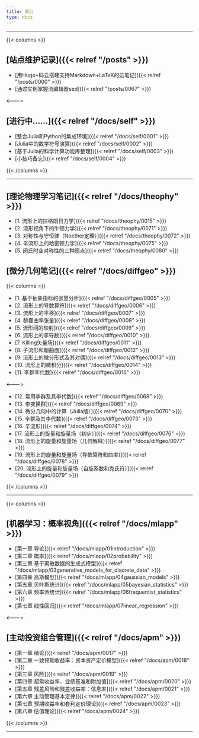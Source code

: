 ```yaml
---
title: 索引
type: docs
---
```


----------

{{< columns >}}

## [**站点维护记录**]({{< relref "/posts" >}})
- [用Hugo+码云搭建支持Markdown+LaTeX的云笔记]({{< relref "/posts/0000" >}})  
- [通过实例掌握流编辑器sed]({{< relref "/posts/0067" >}})  

<--->

## [**进行中......**]({{< relref "/docs/self" >}}) 
- [整合Julia和Python的集成环境]({{< relref "/docs/self/0001" >}})  
- [Julia中的数学符号演算]({{< relref "/docs/self/0002" >}}) 
- [基于Julia的科学计算功能库整理]({{< relref "/docs/self/0003" >}})  
- [小技巧备忘]({{< relref "/docs/self/0004" >}})    

{{< /columns >}}

----------

## [**理论物理学习笔记**]({{< relref "/docs/theophy" >}})  
- [1. 流形上的拉格朗日力学]({{< relref "/docs/theophy/0015" >}}) 
- [2. 流形视角下的牛顿力学]({{< relref "/docs/theophy/0071" >}})
- [3. 对称性与守恒律（Noether定理）]({{< relref "/docs/theophy/0072" >}})
- [4. 辛流形上的哈密顿力学]({{< relref "/docs/theophy/0075" >}})
- [5. 闵氏时空对称性的三种观点]({{< relref "/docs/theophy/0080" >}})

## [**微分几何笔记**]({{< relref "/docs/diffgeo" >}})

{{< columns >}}

- [1. 基于抽象指标的张量分析]({{< relref "/docs/diffgeo/0005" >}})  
- [2. 流形上的导数算符]({{< relref "/docs/diffgeo/0006" >}}) 
- [3. 流形上的平移]({{< relref "/docs/diffgeo/0007" >}})    
- [4. 黎曼曲率张量]({{< relref "/docs/diffgeo/0008" >}})  
- [5. 流形间的映射]({{< relref "/docs/diffgeo/0009" >}})  
- [6. 流形上的李导数]({{< relref "/docs/diffgeo/0010" >}})  
- [7. Killing矢量场]({{< relref "/docs/diffgeo/0011" >}})  
- [8. 子流形和超曲面]({{< relref "/docs/diffgeo/0012" >}})
- [9. 流形上的微分形式及其对偶]({{< relref "/docs/diffgeo/0013" >}})
- [10. 流形上的微积分]({{< relref "/docs/diffgeo/0014" >}}) 
- [11. 李群李代数]({{< relref "/docs/diffgeo/0016" >}})

<--->
- [12. 常用李群及其李代数]({{< relref "/docs/diffgeo/0068" >}})
- [13. 李变换群]({{< relref "/docs/diffgeo/0069" >}}) 
- [14. 微分几何中的计算（Julia版）]({{< relref "/docs/diffgeo/0070" >}}) 
- [15. 辛群及其李代数]({{< relref "/docs/diffgeo/0073" >}}) 
- [16. 辛流形]({{< relref "/docs/diffgeo/0074" >}})
- [17. 流形上的旋量和旋量场（初步）]({{< relref "/docs/diffgeo/0076" >}})
- [18. 流形上的旋量和旋量场（几何解释）]({{< relref "/docs/diffgeo/0077" >}})
- [19. 流形上的旋量和旋量场（导数算符和曲率)]({{< relref "/docs/diffgeo/0078" >}})
- [20. 流形上的旋量和旋量场（自旋系数和克氏符）]({{< relref "/docs/diffgeo/0079" >}})

{{< /columns >}}

----------

{{< columns >}}

## [**机器学习：概率视角**]({{< relref "/docs/mlapp" >}})
- [第一章 导论]({{< relref "/docs/mlapp/01introduction" >}})
- [第二章 概率]({{< relref "/docs/mlapp/02probability" >}})
- [第三章 基于离散数据的生成式模型]({{< relref "/docs/mlapp/03generative_models_for_discrete_data" >}})
- [第四章 高斯模型]({{< relref "/docs/mlapp/04gaussian_models" >}})
- [第五章 贝叶斯统计]({{< relref "/docs/mlapp/05bayesian_statistics" >}})
- [第六章 频率派统计]({{< relref "/docs/mlapp/06frequentist_statistics" >}})
- [第七章 线性回归]({{< relref "/docs/mlapp/07linear_regression" >}})

<--->

## [**主动投资组合管理**]({{< relref "/docs/apm" >}})
- [第一章 绪论]({{< relref "/docs/apm/0017" >}})
- [第二章 一致预期收益率：资本资产定价模型]({{< relref "/docs/apm/0018" >}})
- [第三章 风险]({{< relref "/docs/apm/0019" >}})
- [第四章 超常收益率、业绩基准和附加值]({{< relref "/docs/apm/0020" >}})
- [第五章 残差风险和残差收益率：信息率]({{< relref "/docs/apm/0021" >}})
- [第六章 主动管理基本定律]({{< relref "/docs/apm/0022" >}})
- [第七章 预期收益率和套利定价理论]({{< relref "/docs/apm/0023" >}})
- [第八章 估值理论]({{< relref "/docs/apm/0024" >}})

{{< /columns >}}

----------

